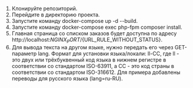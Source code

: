 1. Клонируйте репозиторий.
2. Перейдите в директорию проекта.
3. Запустите команду  docker-compose up -d --build.
4. Запустите команду docker-compose exec php-fpm composer install.
5. Главная страница со списком заказов будет доступна по адресу http://localhost:${NGINX_PORT}/${URL_RULE_WITHOUT_STATUS}.
6. Для вывода текста на другом языке, нужно передать его через GET-параметр lang. Формат для установки языка/локали: ll-CC, где ll - это двух или трёхбуквенный код языка в нижнем регистре в соответствии со стандартом ISO-63911, а CC - это код страны в соответствии со стандартом ISO-316612. Для примера добавлены переводы для русского языка (lang=ru-RU).